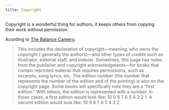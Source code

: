 ```yaml
---
title: Copyright
---
```

Copyright is a wonderful thing for authors, it keeps others from copying their work without permission.

Acording to [The Balance Careers](https://www.thebalancecareers.com/the-parts-of-book-content-2799968):

> This includes the declaration of copyright—meaning, who owns the copyright ( generally the authors)—and other types of credits such as illustrator, editorial staff, and indexer. Sometimes, this page has notes from the publisher and copyright acknowledgments—for books that contain reprinted material that requires permissions, such as excerpts, song lyrics, etc. The edition number (the number that represents the number of the edition and of the printing) is also on the copyright page. Some books will specifically note they are a “first edition.” With others, the edition is represented with a number. In those cases, a first edition would look like: 10 9 8 7 6 5 4 3 2 1. A second edition would look like: 10 9 8 7 6 5 4 3 2.
